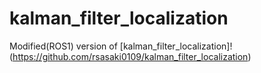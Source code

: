 # kalman_filter_localization

Modified(ROS1) version of [kalman_filter_localization]!(https://github.com/rsasaki0109/kalman_filter_localization)